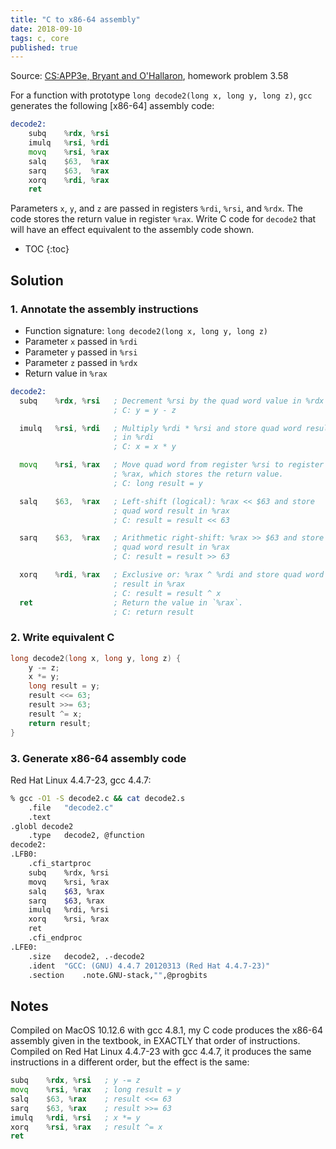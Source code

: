 ```yaml
---
title: "C to x86-64 assembly"
date: 2018-09-10
tags: c, core
published: true
---
```


Source: [CS:APP3e, Bryant and O'Hallaron](http://csapp.cs.cmu.edu/), 
homework problem 3.58

For a function with prototype `long decode2(long x, long y, long z)`,
`gcc` generates the following [x86-64] assembly code:

```asm
decode2:
    subq    %rdx, %rsi
    imulq   %rsi, %rdi
    movq    %rsi, %rax
    salq    $63,  %rax
    sarq    $63,  %rax
    xorq    %rdi, %rax
    ret
```

Parameters `x`, `y`, and `z` are passed in registers `%rdi`, `%rsi`,
and `%rdx`. The code stores the return value in register `%rax`. 
Write C code for `decode2` that will have an effect equivalent to
the assembly code shown.


* TOC
{:toc}


## Solution

### 1. Annotate the assembly instructions
 
- Function signature: `long decode2(long x, long y, long z)` 
- Parameter `x` passed in `%rdi` 
- Parameter `y` passed in `%rsi` 
- Parameter `z` passed in `%rdx` 
- Return value in `%rax` 

```asm
decode2: 
  subq    %rdx, %rsi   ; Decrement %rsi by the quad word value in %rdx 
                       ; C: y = y - z 

  imulq   %rsi, %rdi   ; Multiply %rdi * %rsi and store quad word result  
                       ; in %rdi 
                       ; C: x = x * y 

  movq    %rsi, %rax   ; Move quad word from register %rsi to register  
                       ; %rax, which stores the return value. 
                       ; C: long result = y 

  salq    $63,  %rax   ; Left-shift (logical): %rax << $63 and store 
                       ; quad word result in %rax 
                       ; C: result = result << 63 

  sarq    $63,  %rax   ; Arithmetic right-shift: %rax >> $63 and store 
                       ; quad word result in %rax 
                       ; C: result = result >> 63 

  xorq    %rdi, %rax   ; Exclusive or: %rax ^ %rdi and store quad word 
                       ; result in %rax 
                       ; C: result = result ^ x
  ret                  ; Return the value in `%rax`.
                       ; C: return result
```

### 2. Write equivalent C

```c
long decode2(long x, long y, long z) {
    y -= z;
    x *= y;
    long result = y;
    result <<= 63;
    result >>= 63;
    result ^= x;
    return result;
}
```


### 3. Generate x86-64 assembly code

Red Hat Linux 4.4.7-23, gcc 4.4.7:

```sh
% gcc -O1 -S decode2.c && cat decode2.s
    .file   "decode2.c"
    .text
.globl decode2
    .type   decode2, @function
decode2:
.LFB0:
    .cfi_startproc
    subq    %rdx, %rsi
    movq    %rsi, %rax
    salq    $63, %rax
    sarq    $63, %rax
    imulq   %rdi, %rsi
    xorq    %rsi, %rax
    ret
    .cfi_endproc
.LFE0:
    .size   decode2, .-decode2
    .ident  "GCC: (GNU) 4.4.7 20120313 (Red Hat 4.4.7-23)"
    .section    .note.GNU-stack,"",@progbits
```


## Notes

Compiled on MacOS 10.12.6 with gcc 4.8.1, my C code produces 
the x86-64 assembly given in the textbook, in EXACTLY that order
of instructions. Compiled on Red Hat Linux 4.4.7-23 with gcc 
4.4.7, it produces the same instructions in a different order, 
but the effect is the same:

```asm
subq    %rdx, %rsi   ; y -= z
movq    %rsi, %rax   ; long result = y
salq    $63, %rax    ; result <<= 63
sarq    $63, %rax    ; result >>= 63
imulq   %rdi, %rsi   ; x *= y
xorq    %rsi, %rax   ; result ^= x
ret
```
